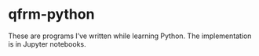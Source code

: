 # qfrm-python
These are programs I’ve written while learning Python. The implementation is in Jupyter notebooks.
